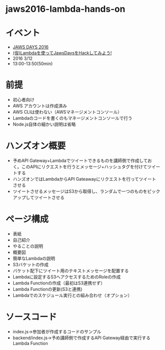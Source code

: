 # jaws2016-lambda-hands-on

# イベント

+ [JAWS DAYS 2016](http://jawsdays2016.jaws-ug.jp/)
+ [(仮)Lambdaを使ってJawsDaysをHackしてみよう!](http://jawsdays2016.jaws-ug.jp/speaker/252)
+ 2016 3/12
+ 13:00-13:50(50min)

# 前提

+ 初心者向け
+ AWS アカウントは作成済み
+ AWS CLIは使わない（AWSマネージメントコンソール）
+ Lambdaのコードを書くのもマネージメントコンソールで行う
+ Node.js自体の細かい説明は省略

# ハンズオン概要

+ 予めAPI Gateway+Lambdaでツイートできるものを講師側で作成しておく。このAPIにリクエストを行うとメッセージ+ハッシュタグを付けてツイートする
+ ハンズオンではLambdaからAPI Gateawayにリクエストを行ってツイートさせる
+ ツイートさせるメッセージはS3から取得し、ランダムで一つのものをピックアップしてツイートさせる

# ページ構成

+ 表紙
+ 自己紹介
+ やることの説明
+ 概要図
+ 簡単なLambdaの説明
+ S3バケットの作成
+ バケット配下にツイート用のテキストメッセージを配置する
+ Lambdaに設定するS3へアクセスするためのRoleの作成
+ Lambda Functionの作成（最初はS3連携せず）
+ Lambda Functionの更新(S3と連携)
+ Lambdaでのスケジュール実行との組み合わせ（オプション）

# ソースコード

+ index.js->参加者が作成するコードのサンプル
+ backend/index.js->予め講師側で作成するAPI Gateway経由で実行するLambda Function

